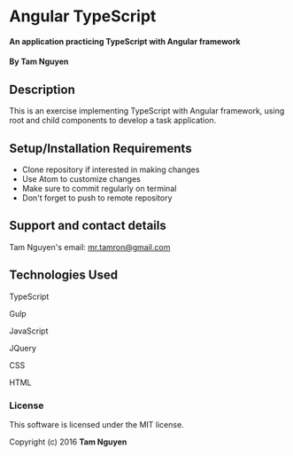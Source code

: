 # Angular TypeScript

#### An application practicing TypeScript with Angular framework

#### By Tam Nguyen

## Description

This is an exercise implementing TypeScript with Angular framework, using root and child components to develop a task application.

## Setup/Installation Requirements

* Clone repository if interested in making changes
* Use Atom to customize changes
* Make sure to commit regularly on terminal
* Don't forget to push to remote repository

## Support and contact details

Tam Nguyen's email: mr.tamron@gmail.com

## Technologies Used

TypeScript

Gulp

JavaScript

JQuery

CSS

HTML

### License

This software is licensed under the MIT license.

Copyright (c) 2016 **Tam Nguyen**

